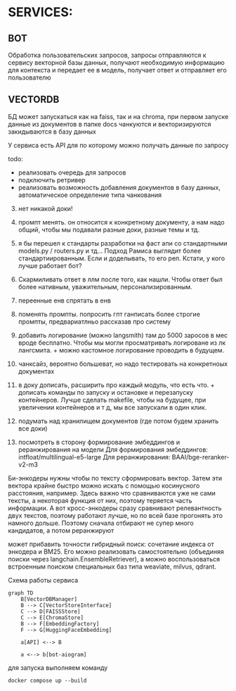 # SERVICES:

## BOT
Обработка пользовательских запросов, запросы отправляются к сервису векторной базы данных, получают необходимую 
информацию для контекста и передает ее в модель, получает ответ и отправляет его пользователю

## VECTORDB
БД может запускаться как на faiss, так и на chroma, при первом запуске данные из документов в папке docs чанкуются
и векторизируются закидываются в базу данных

У сервиса есть API для по которому можно получать данные по запросу 




todo:
- реализовать очередь для запросов
- подключить ретривер
- реализовать возможность добавления документов в базу данных, автоматическое определение типа чанкования



3. нет никакой доки!
4. промпт менять. он относится к конкретному документу, а нам надо общий, чтобы мы подавали разные доки, разные темы и тд. 
5. я бы перешел к стандарты разработки на фаст апи со стандартными models.py / routers.py и тд...
Подход Рамиса выглядит более стандартиированным. Если и доделывать, то его реп. Кстати, у кого лучше работает бот?
6. Скармиливать ответ в ллм после того, как нашли. Чтобы ответ был более нативным, уважительным, персонализированным.
7. переенные енв спрятать в енв

1. поменять промпты. попросить гпт ганписать более строгие промпты, предвариатлньо рассказав про систему
2. добавить логирование (можно langsmith) там до 5000 заросов в мес вроде бесплатно. Чтобы мы могли просматривать логироване из лк лангсмита. + можно кастомное логирование проводить в будущем. 
3. чанксайз, вероятно большеват, но надо тестировать на конкретноых документах
4. в доку дописать, расширить про каждый модуль, что есть что. + дописать команды по запуску и остановке и перезапуску контейнеров. Лучше сделать makefile, чтобы на будущее, при увеличении контейнеров и т д, мы все запускали в один клик. 
5. подумать над хранилищем документов (где потом будем хранить все доки)
6. посмотреть в сторону формирование эмбеддингов и реранжирования на модели 
Для формирования эмбеддингов: intfloat/multilingual-e5-large
Для реранжирования: BAAI/bge-reranker-v2-m3

Би-энкодеры нужны чтобы по тексту сформировать вектор. Затем эти вектора крайне быстро можно искать с помощью косинусного расстояния, например. Здесь важно что сравниваются уже не сами тексты, а некоторая функция от них, поэтому теряется часть информации. А вот кросс-энкодеры сразу сравнивают релевантность двух текстов, поэтому работают лучше, но по всей базе прогонять это намного дольше. Поэтому сначала отбирают не супер много кандидатов, а потом реранжируют

может прибавить точности гибридный поиск: сочетание индекса от энкодера и BM25. Его можно реализовать самостоятельно (объединяя поиски через langchain.EnsembleRetriever), а можно воспользоваться встроенным поиском специальных баз типа weaviate, milvus, qdrant.

Схема работы сервиса

```mermaid
graph TD
    B[VectorDBManager]
    B --> C[VectorStoreInterface]
    C --> D[FAISSStore]
    C --> E[ChromaStore]
    B --> F[EmbeddingFactory]
    F --> G[HuggingFaceEmbedding]
    
    a[API] <--> B
    
    a <--> b[bot-aiogram]
```

для запуска выполняем команду 

    docker compose up --build
